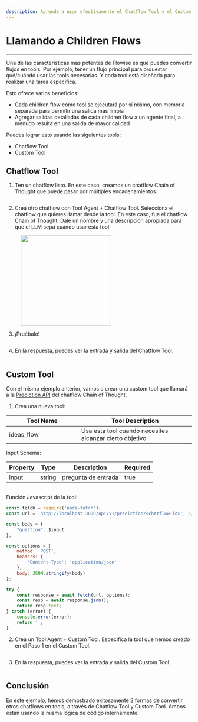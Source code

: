 ```yaml
---
description: Aprende a usar efectivamente el Chatflow Tool y el Custom Tool
---
```


# Llamando a Children Flows

***

Una de las características más potentes de Flowise es que puedes convertir flujos en tools. Por ejemplo, tener un flujo principal para orquestar qué/cuándo usar las tools necesarias. Y cada tool está diseñada para realizar una tarea específica.

Esto ofrece varios beneficios:

* Cada children flow como tool se ejecutará por sí mismo, con memoria separada para permitir una salida más limpia
* Agregar salidas detalladas de cada children flow a un agente final, a menudo resulta en una salida de mayor calidad

Puedes lograr esto usando las siguientes tools:

* Chatflow Tool
* Custom Tool

## Chatflow Tool

1. Ten un chatflow listo. En este caso, creamos un chatflow Chain of Thought que puede pasar por múltiples encadenamientos.

<figure><img src="../.gitbook/assets/image--169-.png" alt=""><figcaption></figcaption></figure>

2. Crea otro chatflow con Tool Agent + Chatflow Tool. Selecciona el chatflow que quieres llamar desde la tool. En este caso, fue el chatflow Chain of Thought. Dale un nombre y una descripción apropiada para que el LLM sepa cuándo usar esta tool:

<figure><img src="../.gitbook/assets/image--35-.png" alt="" width="245"><figcaption></figcaption></figure>

3. ¡Pruébalo!

<figure><img src="../.gitbook/assets/image--168-.png" alt=""><figcaption></figcaption></figure>

4. En la respuesta, puedes ver la entrada y salida del Chatflow Tool:

<figure><img src="../.gitbook/assets/image--170-.png" alt=""><figcaption></figcaption></figure>

## Custom Tool

Con el mismo ejemplo anterior, vamos a crear una custom tool que llamará a la [Prediction API](../using-flowise/api.md#prediction-api) del chatflow Chain of Thought.

1. Crea una nueva tool:

<table><thead><tr><th width="180">Tool Name</th><th>Tool Description</th></tr></thead><tbody><tr><td>ideas_flow</td><td>Usa esta tool cuando necesites alcanzar cierto objetivo</td></tr></tbody></table>

Input Schema:

<table><thead><tr><th>Property</th><th>Type</th><th>Description</th><th data-type="checkbox">Required</th></tr></thead><tbody><tr><td>input</td><td>string</td><td>pregunta de entrada</td><td>true</td></tr></tbody></table>

<figure><img src="../.gitbook/assets/image--95---1-.png" alt=""><figcaption></figcaption></figure>

Función Javascript de la tool:

```javascript
const fetch = require('node-fetch');
const url = 'http://localhost:3000/api/v1/prediction/<chatflow-id>'; // reemplazar con el id específico del chatflow

const body = {
	"question": $input
};

const options = {
	method: 'POST',
	headers: {
		'Content-Type': 'application/json'
	},
	body: JSON.stringify(body)
};

try {
	const response = await fetch(url, options);
	const resp = await response.json();
	return resp.text;
} catch (error) {
	console.error(error);
	return '';
}
```

2. Crea un Tool Agent + Custom Tool. Especifica la tool que hemos creado en el Paso 1 en el Custom Tool.

<figure><img src="../.gitbook/assets/image--97-.png" alt=""><figcaption></figcaption></figure>

3. En la respuesta, puedes ver la entrada y salida del Custom Tool:

<figure><img src="../.gitbook/assets/image--99-.png" alt=""><figcaption></figcaption></figure>

## Conclusión

En este ejemplo, hemos demostrado exitosamente 2 formas de convertir otros chatflows en tools, a través de Chatflow Tool y Custom Tool. Ambos están usando la misma lógica de código internamente.
